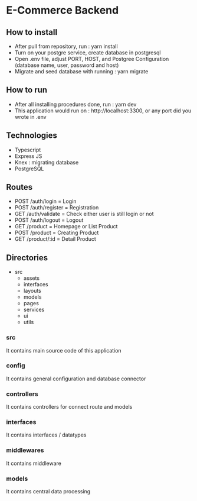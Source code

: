 
# E-Commerce Backend

## How to install
- After pull from repository,  run : yarn install
- Turn on your postgre service, create database in postgresql
- Open .env file, adjust PORT, HOST, and Postgree Configuration (database name, user, password and host)
-  Migrate and seed database with running : yarn migrate

## How to run
- After all installing procedures done, run : yarn dev
- This application would run on : http://localhost:3300, or any port did you wrote in .env

## Technologies
- Typescript
- Express JS
- Knex : migrating database
- PostgreSQL

## Routes
- POST /auth/login = Login
- POST /auth/register = Registration
- GET /auth/validate = Check either user is still login or not
- POST /auth/logout = Logout
- GET /product = Homepage or List Product
- POST /product  = Creating Product
- GET /product/:id = Detail Product

## Directories
- src
    - assets
    - interfaces
    - layouts
    - models
    - pages
    - services
    - ui 
    - utils

### src
It contains main source code of this application
### config
It contains general configuration and database connector
### controllers
It contains controllers for connect route and models
### interfaces
It contains interfaces / datatypes
### middlewares
It contains middleware
### models
It contains central data processing

